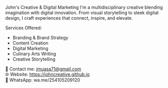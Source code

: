 John's Creative & Digital Marketing
I'm a multidisciplinary creative blending imagination with digital innovation. From visual storytelling to sleek digital design, I craft experiences that connect, inspire, and elevate. 

Services Offered:
- Branding & Brand Strategy
- Content Creation
- Digital Marketing
- Culinary Arts Writing
- Creative Storytelling

📧 Contact me: jmuasa71@gmail.com  
🌐 Website: https://johncreative.github.io  
📱 WhatsApp: wa.me/254105209120

